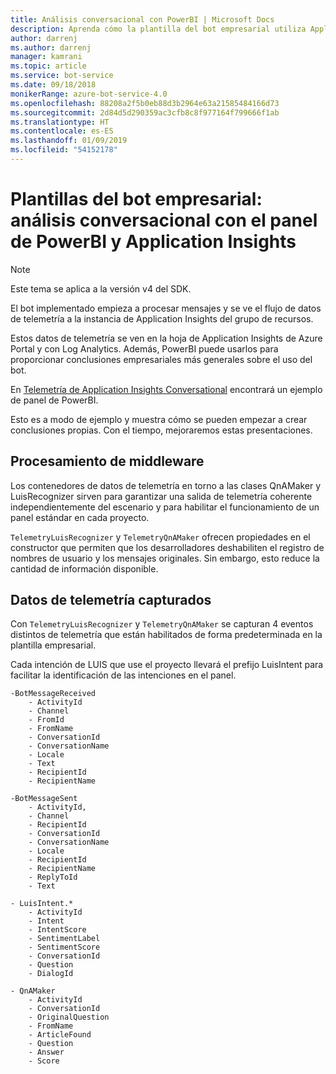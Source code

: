 ```yaml
---
title: Análisis conversacional con PowerBI | Microsoft Docs
description: Aprenda cómo la plantilla del bot empresarial utiliza Application Insights para las conclusiones mediante PowerBI
author: darrenj
ms.author: darrenj
manager: kamrani
ms.topic: article
ms.service: bot-service
ms.date: 09/18/2018
monikerRange: azure-bot-service-4.0
ms.openlocfilehash: 88208a2f5b0eb88d3b2964e63a21585484166d73
ms.sourcegitcommit: 2d84d5d290359ac3cfb8c8f977164f799666f1ab
ms.translationtype: HT
ms.contentlocale: es-ES
ms.lasthandoff: 01/09/2019
ms.locfileid: "54152178"
---
```

# <a name="enterprise-bot-template---conversational-analytics-using-powerbi-dashboard-and-application-insights"></a>Plantillas del bot empresarial: análisis conversacional con el panel de PowerBI y Application Insights

> [!NOTE]
> Este tema se aplica a la versión v4 del SDK. 

El bot implementado empieza a procesar mensajes y se ve el flujo de datos de telemetría a la instancia de Application Insights del grupo de recursos. 

Estos datos de telemetría se ven en la hoja de Application Insights de Azure Portal y con Log Analytics. Además, PowerBI puede usarlos para proporcionar conclusiones empresariales más generales sobre el uso del bot.

En [Telemetría de Application Insights Conversational](https://aka.ms/botPowerBiTemplate) encontrará un ejemplo de panel de PowerBI. 

Esto es a modo de ejemplo y muestra cómo se pueden empezar a crear conclusiones propias. Con el tiempo, mejoraremos estas presentaciones. 


## <a name="middleware-processing"></a>Procesamiento de middleware

Los contenedores de datos de telemetría en torno a las clases QnAMaker y LuisRecognizer sirven para garantizar una salida de telemetría coherente independientemente del escenario y para habilitar el funcionamiento de un panel estándar en cada proyecto.

```TelemetryLuisRecognizer``` y ```TelemetryQnAMaker``` ofrecen propiedades en el constructor que permiten que los desarrolladores deshabiliten el registro de nombres de usuario y los mensajes originales. Sin embargo, esto reduce la cantidad de información disponible.

## <a name="telemetry-captured"></a>Datos de telemetría capturados

Con ```TelemetryLuisRecognizer``` y ```TelemetryQnAMaker``` se capturan 4 eventos distintos de telemetría que están habilitados de forma predeterminada en la plantilla empresarial. 

Cada intención de LUIS que use el proyecto llevará el prefijo LuisIntent para facilitar la identificación de las intenciones en el panel.

```
-BotMessageReceived
    - ActivityId
    - Channel
    - FromId
    - FromName
    - ConversationId
    - ConversationName
    - Locale
    - Text
    - RecipientId
    - RecipientName
```
  
```
-BotMessageSent
    - ActivityId,
    - Channel
    - RecipientId
    - ConversationId
    - ConversationName
    - Locale
    - RecipientId
    - RecipientName
    - ReplyToId
    - Text
```

```
- LuisIntent.*
    - ActivityId
    - Intent
    - IntentScore
    - SentimentLabel
    - SentimentScore
    - ConversationId
    - Question
    - DialogId
```

```
- QnAMaker
    - ActivityId
    - ConversationId
    - OriginalQuestion
    - FromName
    - ArticleFound
    - Question
    - Answer
    - Score
```